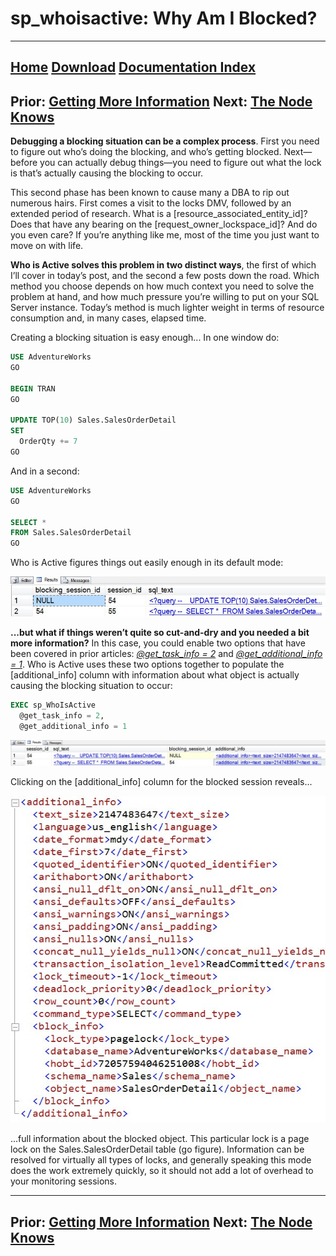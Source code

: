 # sp_whoisactive: Why Am I Blocked?

------
[Home](https://github.com/amachanic/sp_whoisactive)	[Download](https://github.com/amachanic/sp_whoisactive/archive/master.zip)	[Documentation Index](ReadMe.md)
------
Prior: [Getting More Information](18_moreinfo.md)	Next: [The Node Knows](20_node.md)
------

**Debugging a blocking situation can be a complex process**. First you need to figure out who’s doing the blocking, and who’s getting blocked. Next—before you can actually debug things—you need to figure out what the lock is that’s actually causing the blocking to occur.

This second phase has been known to cause many a DBA to rip out numerous hairs. First comes a visit to the locks DMV, followed by an extended period of research. What is a [resource_associated_entity_id]? Does that have any bearing on the [request_owner_lockspace_id]? And do you even care? If you’re anything like me, most of the time you just want to move on with life.

**Who is Active solves this problem in two distinct ways**, the first of which I’ll cover in today’s post, and the second a few posts down the road. Which method you choose depends on how much context you need to solve the problem at hand, and how much pressure you’re willing to put on your SQL Server instance. Today’s method is much lighter weight in terms of resource consumption and, in many cases, elapsed time.

Creating a blocking situation is easy enough... In one window do:

```sql
USE AdventureWorks
GO

BEGIN TRAN
GO

UPDATE TOP(10) Sales.SalesOrderDetail
SET
  OrderQty += 7
GO
```

And in a second:

```sql
USE AdventureWorks
GO

SELECT *
FROM Sales.SalesOrderDetail
GO
```

Who is Active figures things out easily enough in its default mode:

![F19_01_blocked](image/F19_01_blocked.jpg)

**...but what if things weren’t quite so cut-and-dry and you needed a bit more information?** In this case, you could enable two options that have been covered in prior articles: *[@get_task_info = 2](16_morewaits.md)* and *[@get_additional_info = 1](18_moreinfo.md)*. Who is Active uses these two options together to populate the [additional_info] column with information about what object is actually causing the blocking situation to occur:

```sql
EXEC sp_WhoIsActive
  @get_task_info = 2,
  @get_additional_info = 1
```

![F19_02_results](image/F19_02_results.jpg)

Clicking on the [additional_info] column for the blocked session reveals...

![F19_02_additional_info](image/F19_02_additional_info.jpg)

...full information about the blocked object. This particular lock is a page lock on the Sales.SalesOrderDetail table (go figure). Information can be resolved for virtually all types of locks, and generally speaking this mode does the work extremely quickly, so it should not add a lot of overhead to your monitoring sessions.

------
Prior: [Getting More Information](18_moreinfo.md)	Next: [The Node Knows](20_node.md)
------
